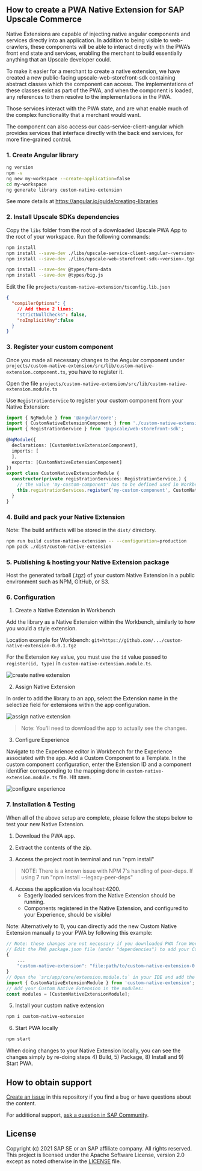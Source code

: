 ## How to create a PWA Native Extension for SAP Upscale Commerce

Native Extensions are capable of injecting native angular components and services directly into an application.
In addition to being visible to web-crawlers, these components will be able to interact directly with the PWA’s front end state and services, enabling the merchant to build essentially anything that an Upscale developer could.

To make it easier for a merchant to create a native extension, we have created a new public-facing upscale-web-storefront-sdk containing abstract classes which the component can access. The implementations of these classes exist as part of the PWA, and when the component is loaded, any references to them resolve to the implementations in the PWA.

Those services interact with the PWA state, and are what enable much of the complex functionality that a merchant would want.

The component can also access our caas-service-client-angular which provides services that interface directly with the back end services, for more fine-grained control.

### 1. Create Angular library

```sh
ng version
npm -v
ng new my-workspace --create-application=false
cd my-workspace
ng generate library custom-native-extension
```

See more details at https://angular.io/guide/creating-libraries

### 2. Install Upscale SDKs dependencies

Copy the `libs` folder from the root of a downloaded Upscale PWA App to the root of your workspace.
Run the following commands:
```sh
npm install
npm install --save-dev ./libs/upscale-service-client-angular-<version>.tgz
npm install --save-dev ./libs/upscale-web-storefront-sdk-<version>.tgz

npm install --save-dev @types/form-data
npm install --save-dev @types/big.js
```

Edit the file `projects/custom-native-extension/tsconfig.lib.json`
```json
{
  "compilerOptions": {
    // Add these 2 lines:
    "strictNullChecks": false,
    "noImplicitAny":false
  }
}
```

### 3. Register your custom component

Once you made all necessary changes to the Angular component under `projects/custom-native-extension/src/lib/custom-native-extension.component.ts`, you have to register it.

Open the file `projects/custom-native-extension/src/lib/custom-native-extension.module.ts`

Use `RegistrationService` to register your custom component from your Native Extension:
```typescript
import { NgModule } from '@angular/core';
import { CustomNativeExtensionComponent } from './custom-native-extension.component';
import { RegistrationService } from '@upscale/web-storefront-sdk';

@NgModule({
  declarations: [CustomNativeExtensionComponent],
  imports: [
  ],
  exports: [CustomNativeExtensionComponent]
})
export class CustomNativeExtensionModule {
  constructor(private registrationServices: RegistrationService,) {
    // the value 'my-custom-component' has to be defined used in Workbench as the Native Extension "Key"
    this.registrationServices.register('my-custom-component', CustomNativeExtensionComponent);
  }
}
```

### 4. Build and pack your Native Extension

Note: The build artifacts will be stored in the `dist/` directory.

```sh
npm run build custom-native-extension -- --configuration=production
npm pack ./dist/custom-native-extension
```

### 5. Publishing & hosting your Native Extension package

Host the generated tarball (.tgz) of your custom Native Extension in a public environment such as NPM, GitHub, or S3.

### 6. Configuration
1. Create a Native Extension in Workbench

Add the library as a Native Extension within the Workbench, similarly to how you would a style extension.

Location example for Workbench: `git+https://github.com/.../custom-native-extension-0.0.1.tgz`

For the Extension `Key` value, you must use the `id` value passed to `register(id, type)` in `custom-native-extension.module.ts`.

![create native extension](./documentation/images/Create_Native_Extension.png) 

2. Assign Native Extension

In order to add the library to an app, select the Extension name in the selectize field for extensions within the app configuration.

![assign native extension](./documentation/images/Assign_native_extension.png) 

> Note: You'll need to download the app to actually see the changes.

3. Configure Experience

Navigate to the Experience editor in Workbench for the Experience associated with the app. Add a Custom Component to a Template.
In the custom component configuration, enter the Extension ID and a component identifier corresponding to the mapping done in `custom-native-extension.module.ts` file. Hit save. 

![configure experience](./documentation/images/configure_experience.png) 

### 7. Installation & Testing
When all of the above setup are complete, please follow the steps below to test your new Native Extension.

1. Download the PWA app.

2. Extract the contents of the zip.

3. Access the project root in terminal and run "npm install"  
 > NOTE: There is a known issue with NPM 7's handling of peer-deps. If using 7 run "npm install --legacy-peer-deps"

4. Access the application via localhost:4200. 
    - Eagerly loaded services from the Native Extension should be running. 
    - Components registered in the Native Extension, and configured to your Experience, should be visible/

Note: Alternatively to 1), you can directly add the new Custom Native Extension manually to your PWA by following this example:
```typescript
// Note: these changes are not necessary if you downloaded PWA from Workbench after assigning it your Custom Native Extension.
// Edit the PWA package.json file (under "dependencies") to add your Custom Native Extension:
{
    ...
    "custom-native-extension": "file:path/to/custom-native-extension-0.0.1.tgz",
}
// Open the `src/app/core/extension.module.ts` in your IDE and add the following import:
import { CustomNativeExtensionModule } from 'custom-native-extension';
// Add your Custom Native Extension in the modules:
const modules = [CustomNativeExtensionModule];
```

5. Install your custom native extension
```sh
npm i custom-native-extension
```

6. Start PWA locally
```sh
npm start
```

When doing changes to your Native Extension locally, you can see the changes simply by re-doing steps 4) Build, 5) Package, 8) Install and 9) Start PWA.

## How to obtain support

[Create an issue](https://github.com/SAP-samples/<repository-name>/issues) in this repository if you find a bug or have questions about the content.
 
For additional support, [ask a question in SAP Community](https://answers.sap.com/questions/ask.html).

## License
Copyright (c) 2021 SAP SE or an SAP affiliate company. All rights reserved. This project is licensed under the Apache Software License, version 2.0 except as noted otherwise in the [LICENSE](LICENSES/Apache-2.0.txt) file.

